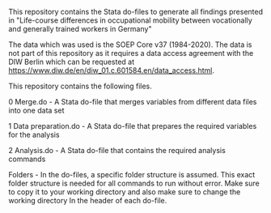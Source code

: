This repository contains the Stata do-files to generate all findings presented in "Life-course differences in occupational mobility between vocationally and generally trained workers in Germany"

The data which was used is the SOEP Core v37 (1984-2020). The data is not part of this repository as it requires a data access agreement with the DIW Berlin which can be requested at https://www.diw.de/en/diw_01.c.601584.en/data_access.html.

This repository contains the following files.

0 Merge.do - A Stata do-file that merges variables from different data files into one data set

1 Data preparation.do - A Stata do-file that prepares the required variables for the analysis

2 Analysis.do - A Stata do-file that contains the required analysis commands

Folders - In the do-files, a specific folder structure is assumed. This exact folder structure is needed for all commands to run without error. Make sure to copy it to your working directory and also make sure to change the working directory In the header of each do-file.

